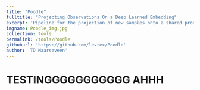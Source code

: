 ```yaml
---
title: "Poodle"
fulltitle: "Projecting Observations On a Deep Learned Embedding"
excerpt: 'Pipeline for the projection of new samples onto a shared product space'
imgname: Poodle_img.jpg
collection: tools
permalink: /tools/Poodle
githuburl: 'https://github.com/levrex/Poodle'
author: 'TD Maarseveen'
---
```


<h1> TESTINGGGGGGGGGGG AHHH </h1>
